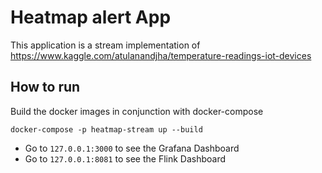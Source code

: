 # Heatmap alert App

This application is a stream implementation of https://www.kaggle.com/atulanandjha/temperature-readings-iot-devices

## How to run

Build the docker images in conjunction with docker-compose 

```shell script
docker-compose -p heatmap-stream up --build
```

- Go to `127.0.0.1:3000` to see the Grafana Dashboard
- Go to `127.0.0.1:8081` to see the Flink Dashboard
